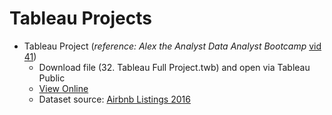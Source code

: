 # Tableau Projects

* Tableau Project (*reference: Alex the Analyst Data Analyst Bootcamp* [vid 41](https://youtu.be/pixlHHe_lNQ?feature=shared))
  * Download file (32. Tableau Full Project.twb) and open via Tableau Public
  * [View Online](https://public.tableau.com/views/32_TableauFullProject/Dashboard1?:language=en-US&:sid=&:redirect=auth&:display_count=n&:origin=viz_share_link)
  * Dataset source: [Airbnb Listings 2016](https://www.kaggle.com/datasets/alexanderfreberg/airbnb-listings-2016-dataset)   

